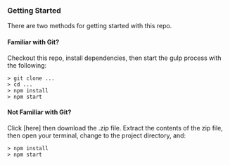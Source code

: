 

### Getting Started

There are two methods for getting started with this repo.

#### Familiar with Git?
Checkout this repo, install dependencies, then start the gulp process with the following:

```
> git clone ... 
> cd ...
> npm install
> npm start
```

#### Not Familiar with Git?
Click [here] then download the .zip file.  Extract the contents of the zip file, then open your terminal, change to the project directory, and:

```
> npm install
> npm start
```
